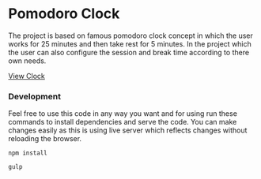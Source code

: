 # Pomodoro Clock

The project is based on famous pomodoro clock concept in which the user works for 25 minutes and then take rest for 5 minutes. In the project which the user can also configure the session and break time according to there own needs.

[View Clock](https://codepen.io/maksuperlink/full/oqPMPZ/)

### Development 
Feel free to use this code in any way you want and for using run these commands to install dependencies and serve the code. You can make changes easily as this is using live server which reflects changes without reloading the browser.

`npm install`

`gulp`